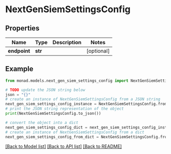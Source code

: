 # NextGenSiemSettingsConfig


## Properties

Name | Type | Description | Notes
------------ | ------------- | ------------- | -------------
**endpoint** | **str** |  | [optional] 

## Example

```python
from monad.models.next_gen_siem_settings_config import NextGenSiemSettingsConfig

# TODO update the JSON string below
json = "{}"
# create an instance of NextGenSiemSettingsConfig from a JSON string
next_gen_siem_settings_config_instance = NextGenSiemSettingsConfig.from_json(json)
# print the JSON string representation of the object
print(NextGenSiemSettingsConfig.to_json())

# convert the object into a dict
next_gen_siem_settings_config_dict = next_gen_siem_settings_config_instance.to_dict()
# create an instance of NextGenSiemSettingsConfig from a dict
next_gen_siem_settings_config_from_dict = NextGenSiemSettingsConfig.from_dict(next_gen_siem_settings_config_dict)
```
[[Back to Model list]](../README.md#documentation-for-models) [[Back to API list]](../README.md#documentation-for-api-endpoints) [[Back to README]](../README.md)


